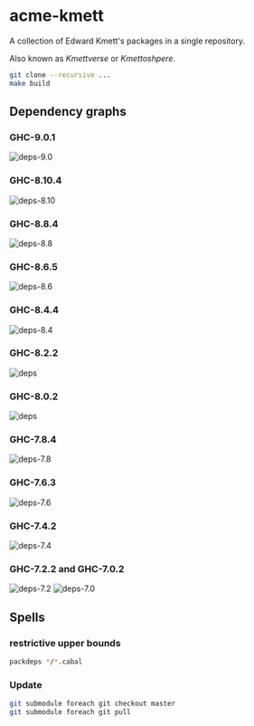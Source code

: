 # acme-kmett

A collection of Edward Kmett's packages in a single repository.

Also known as *Kmettverse* or *Kmettoshpere*.

```bash
git clone --recursive ...
make build
```

## Dependency graphs

### GHC-9.0.1

![deps-9.0](https://raw.githubusercontent.com/phadej/acme-kmett/master/deps-9.0.1.png)

### GHC-8.10.4

![deps-8.10](https://raw.githubusercontent.com/phadej/acme-kmett/master/deps-8.10.4.png)

### GHC-8.8.4

![deps-8.8](https://raw.githubusercontent.com/phadej/acme-kmett/master/deps-8.8.4.png)

### GHC-8.6.5

![deps-8.6](https://raw.githubusercontent.com/phadej/acme-kmett/master/deps-8.6.5.png)

### GHC-8.4.4

![deps-8.4](https://raw.githubusercontent.com/phadej/acme-kmett/master/deps-8.4.4.png)

### GHC-8.2.2

![deps](https://raw.githubusercontent.com/phadej/acme-kmett/master/deps-8.2.2.png)

### GHC-8.0.2

![deps](https://raw.githubusercontent.com/phadej/acme-kmett/master/deps-8.0.2.png)

### GHC-7.8.4

![deps-7.8](https://raw.githubusercontent.com/phadej/acme-kmett/master/deps-7.8.4.png)

### GHC-7.6.3

![deps-7.6](https://raw.githubusercontent.com/phadej/acme-kmett/master/deps-7.6.3.png)

### GHC-7.4.2

![deps-7.4](https://raw.githubusercontent.com/phadej/acme-kmett/master/deps-7.4.2.png)

### GHC-7.2.2 and GHC-7.0.2

![deps-7.2](https://raw.githubusercontent.com/phadej/acme-kmett/master/deps-7.2.2.png)
![deps-7.0](https://raw.githubusercontent.com/phadej/acme-kmett/master/deps-7.0.4.png)

## Spells

### restrictive upper bounds

```bash
packdeps */*.cabal
```

### Update

```bash
git submodule foreach git checkout master
git submodule foreach git pull
```
